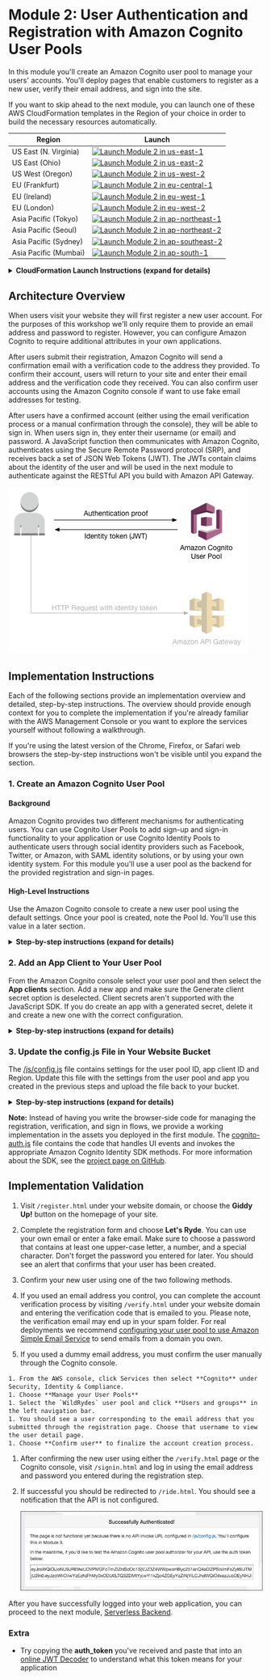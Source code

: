 # Module 2: User Authentication and Registration with Amazon Cognito User Pools

In this module you'll create an Amazon Cognito user pool to manage your users' accounts. You'll deploy pages that enable customers to register as a new user, verify their email address, and sign into the site.

If you want to skip ahead to the next module, you can launch one of these AWS CloudFormation templates in the Region of your choice in order to build the necessary resources automatically.

Region| Launch
------|-----
US East (N. Virginia) | [![Launch Module 2 in us-east-1](http://docs.aws.amazon.com/AWSCloudFormation/latest/UserGuide/images/cloudformation-launch-stack-button.png)](https://console.aws.amazon.com/cloudformation/home?region=us-east-1#/stacks/new?stackName=wildrydes-webapp-2&templateURL=https://s3.amazonaws.com/wildrydes-us-east-1/WebApplication/2_UserManagement/user-management.yaml)
US East (Ohio) | [![Launch Module 2 in us-east-2](http://docs.aws.amazon.com/AWSCloudFormation/latest/UserGuide/images/cloudformation-launch-stack-button.png)](https://console.aws.amazon.com/cloudformation/home?region=us-east-2#/stacks/new?stackName=wildrydes-webapp-2&templateURL=https://s3.amazonaws.com/wildrydes-us-east-2/WebApplication/2_UserManagement/user-management.yaml)
US West (Oregon) | [![Launch Module 2 in us-west-2](http://docs.aws.amazon.com/AWSCloudFormation/latest/UserGuide/images/cloudformation-launch-stack-button.png)](https://console.aws.amazon.com/cloudformation/home?region=us-west-2#/stacks/new?stackName=wildrydes-webapp-2&templateURL=https://s3.amazonaws.com/wildrydes-us-west-2/WebApplication/2_UserManagement/user-management.yaml)
EU (Frankfurt) | [![Launch Module 2 in eu-central-1](http://docs.aws.amazon.com/AWSCloudFormation/latest/UserGuide/images/cloudformation-launch-stack-button.png)](https://console.aws.amazon.com/cloudformation/home?region=eu-central-1#/stacks/new?stackName=wildrydes-webapp-2&templateURL=https://s3.amazonaws.com/wildrydes-eu-central-1/WebApplication/2_UserManagement/user-management.yaml)
EU (Ireland) | [![Launch Module 2 in eu-west-1](http://docs.aws.amazon.com/AWSCloudFormation/latest/UserGuide/images/cloudformation-launch-stack-button.png)](https://console.aws.amazon.com/cloudformation/home?region=eu-west-1#/stacks/new?stackName=wildrydes-webapp-2&templateURL=https://s3.amazonaws.com/wildrydes-eu-west-1/WebApplication/2_UserManagement/user-management.yaml)
EU (London) | [![Launch Module 2 in eu-west-2](http://docs.aws.amazon.com/AWSCloudFormation/latest/UserGuide/images/cloudformation-launch-stack-button.png)](https://console.aws.amazon.com/cloudformation/home?region=eu-west-2#/stacks/new?stackName=wildrydes-webapp-2&templateURL=https://s3.amazonaws.com/wildrydes-eu-west-2/WebApplication/2_UserManagement/user-management.yaml)
Asia Pacific (Tokyo) | [![Launch Module 2 in ap-northeast-1](http://docs.aws.amazon.com/AWSCloudFormation/latest/UserGuide/images/cloudformation-launch-stack-button.png)](https://console.aws.amazon.com/cloudformation/home?region=ap-northeast-1#/stacks/new?stackName=wildrydes-webapp-2&templateURL=https://s3.amazonaws.com/wildrydes-ap-northeast-1/WebApplication/2_UserManagement/user-management.yaml)
Asia Pacific (Seoul) | [![Launch Module 2 in ap-northeast-2](http://docs.aws.amazon.com/AWSCloudFormation/latest/UserGuide/images/cloudformation-launch-stack-button.png)](https://console.aws.amazon.com/cloudformation/home?region=ap-northeast-2#/stacks/new?stackName=wildrydes-webapp-2&templateURL=https://s3.amazonaws.com/wildrydes-ap-northeast-2/WebApplication/2_UserManagement/user-management.yaml)
Asia Pacific (Sydney) | [![Launch Module 2 in ap-southeast-2](http://docs.aws.amazon.com/AWSCloudFormation/latest/UserGuide/images/cloudformation-launch-stack-button.png)](https://console.aws.amazon.com/cloudformation/home?region=ap-southeast-2#/stacks/new?stackName=wildrydes-webapp-2&templateURL=https://s3.amazonaws.com/wildrydes-ap-southeast-2/WebApplication/2_UserManagement/user-management.yaml)
Asia Pacific (Mumbai) | [![Launch Module 2 in ap-south-1](http://docs.aws.amazon.com/AWSCloudFormation/latest/UserGuide/images/cloudformation-launch-stack-button.png)](https://console.aws.amazon.com/cloudformation/home?region=ap-south-1#/stacks/new?stackName=wildrydes-webapp-2&templateURL=https://s3.amazonaws.com/wildrydes-ap-south-1/WebApplication/2_UserManagement/user-management.yaml)

<details>
<summary><strong>CloudFormation Launch Instructions (expand for details)</strong></summary><p>

1. Choose the **Launch Stack** link above for the region of your choice.

1. Choose **Next** on the Select Template page.

1. Provide the name of your website bucket from module 1 for the  **Website Bucket Name** (e.g. `wildrydes-yourname`) and choose **Next**.

    **Note:** You must specify the same bucket name you used in the previous module. If you provide a bucket name that does not exist or that you do not have write access to, the CloudFormation stack will fail during creation.

    ![Speficy Details Screenshot](../images/module2-cfn-specify-details.png)

1. On the Options page, leave all the defaults and choose **Next**.

1. On the Review page, check the box to acknowledge that CloudFormation will create IAM resources and choose **Create**.
    ![Acknowledge IAM Screenshot](../images/cfn-ack-iam.png)

    This template uses custom resources to create an Amazon Cognito user pool and client as well as generate a configuration file with the details needed to connect to this user pool and upload it to your website bucket. The template will create a role that provides access for creating these resources and uploading the config file to your bucket.

1. Wait for the `wildrydes-webapp-2` stack to reach a status of `CREATE_COMPLETE`.

1. Follow the steps outlined in the [Implementation Verification](#implementation-verification) section to confirm you are ready to move on to the next module.

</p></details>

## Architecture Overview

When users visit your website they will first register a new user account. For the purposes of this workshop we'll only require them to provide an email address and password to register. However, you can configure Amazon Cognito to require additional attributes in your own applications.

After users submit their registration, Amazon Cognito will send a confirmation email with a verification code to the address they provided. To confirm their account, users will return to your site and enter their email address and the verification code they received. You can also confirm user accounts using the Amazon Cognito console if want to use fake email addresses for testing.

After users have a confirmed account (either using the email verification process or a manual confirmation through the console), they will be able to sign in. When users sign in, they enter their username (or email) and password. A JavaScript function then communicates with Amazon Cognito, authenticates using the Secure Remote Password protocol (SRP), and receives back a set of JSON Web Tokens (JWT). The JWTs contain claims about the identity of the user and will be used in the next module to authenticate against the RESTful API you build with Amazon API Gateway.

![Authentication architecture](../images/authentication-architecture.png)

## Implementation Instructions

Each of the following sections provide an implementation overview and detailed, step-by-step instructions. The overview should provide enough context for you to complete the implementation if you're already familiar with the AWS Management Console or you want to explore the services yourself without following a walkthrough.

If you're using the latest version of the Chrome, Firefox, or Safari web browsers the step-by-step instructions won't be visible until you expand the section.

### 1. Create an Amazon Cognito User Pool

#### Background

Amazon Cognito provides two different mechanisms for authenticating users. You can use Cognito User Pools to add sign-up and sign-in functionality to your application or use Cognito Identity Pools to authenticate users through social identity providers such as Facebook, Twitter, or Amazon, with SAML identity solutions, or by using your own identity system. For this module you'll use a user pool as the backend for the provided registration and sign-in pages.

#### High-Level Instructions

Use the Amazon Cognito console to create a new user pool using the default settings. Once your pool is created, note the Pool Id. You'll use this value in a later section.

<details>
<summary><strong>Step-by-step instructions (expand for details)</strong></summary><p>

1. From the AWS Console click **Services** then select **Cognito** under "Security, Identity & Compliance".

1. Choose **Manage your User Pools**.

1. Choose **Create a User Pool**

1. Provide a name for your user pool such as `WildRydes`, then select **Review Defaults**

    ![Create a user pool screenshot](../images/create-a-user-pool.png)

1. On the review page, click **Create pool**.

1. Note the **Pool Id** on the Pool details page of your newly created user pool.

</p></details>

### 2. Add an App Client to Your User Pool

From the Amazon Cognito console select your user pool and then select the **App clients** section. Add a new app and make sure the Generate client secret option is deselected. Client secrets aren't supported with the JavaScript SDK. If you do create an app with a generated secret, delete it and create a new one with the correct configuration.

<details>
<summary><strong>Step-by-step instructions (expand for details)</strong></summary><p>

1. From the Pool Details page for your user pool, select **App clients** from the **General settings** section in the left navigation bar.

1. Choose **Add an app client**.

1. Give the app client a name such as `WildRydesWebApp`.

1. **Uncheck** the Generate client secret option. Client secrets aren't supported for use with browser-based applications.

1. Choose **Create app client**.

   <kbd>![Create app client screenshot](../images/add-app.png)</kbd>

1. Note the **App client id** for the newly created application.

</p></details>

### 3. Update the config.js File in Your Website Bucket

The [/js/config.js](../1_StaticWebHosting/website/js/config.js) file contains settings for the user pool ID, app client ID and Region. Update this file with the settings from the user pool and app you created in the previous steps and upload the file back to your bucket.

<details>
<summary><strong>Step-by-step instructions (expand for details)</strong></summary><p>

1. Download the [config.js](../1_StaticWebHosting/website/js/config.js) file from the website directory of the first module in this repository to your local machine.

1. Open the downloaded file using the text editor of your choice.

1. Update the `cognito` section with the correct values for the user pool and app you just created.

    You can find the value for `userPoolId` on the Pool details page of the Amazon Cognito console after you select the user pool that you created.

    ![Pool ID](../images/pool-id.png)

    You can find the value for `userPoolClientId` by selecting **App clients** from the left navigation bar. Use the value from the **App client id** field for the app you created in the previous section.

    ![Pool ID](../images/client-id.png)

    The value for `region` should be the AWS Region code where you created your user pool. E.g. `us-east-1` for the N. Virginia Region, or `us-west-2` for the Oregon Region. If you're not sure which code to use, you can look at the Pool ARN value on the Pool details page. The Region code is the part of the ARN immediately after `arn:aws:cognito-idp:`.

    The updated config.js file should look like this. Note that the actual values for your file will be different:
    ```JavaScript
    window._config = {
        cognito: {
            userPoolId: 'us-west-2_uXboG5pAb', // e.g. us-east-2_uXboG5pAb
            userPoolClientId: '25ddkmj4v6hfsfvruhpfi7n4hv', // e.g. 25ddkmj4v6hfsfvruhpfi7n4hv
            region: 'us-west-2' // e.g. us-east-2
        },
        api: {
            invokeUrl: '' // e.g. https://rc7nyt4tql.execute-api.us-west-2.amazonaws.com/prod',
        }
    };
    ```

1. Save the modified file making sure the filename is still `config.js`.

1. Open the Amazon S3 console by visiting [https://console.aws.amazon.com/s3/](https://console.aws.amazon.com/s3/).

1. Select your Wild Rydes website bucket that you created in the previous module.

1. Browse to the `js` prefix.

1. Choose **Upload**, then **Add Files**.

1. Browse to the directory where you saved your locally modified version of the config.js file, select it, and choose **Open**.

    ![s3-upload.png](../images/s3-upload.png)

1. Choose **Upload** on the left side of the dialog.

</p></details>

<p>

**Note:** Instead of having you write the browser-side code for managing the registration, verification, and sign in flows, we provide a working implementation in the assets you deployed in the first module. The [cognito-auth.js](../1_StaticWebHosting/website/js/cognito-auth.js) file contains the code that handles UI events and invokes the appropriate Amazon Cognito Identity SDK methods. For more information about the SDK, see the [project page on GitHub](https://github.com/aws/amazon-cognito-identity-js).

</p>

## Implementation Validation

1. Visit `/register.html` under your website domain, or choose the **Giddy Up!** button on the homepage of your site.

1. Complete the registration form and choose **Let's Ryde**. You can use your own email or enter a fake email. Make sure to choose a password that contains at least one upper-case letter, a number, and a special character. Don't forget the password you entered for later. You should see an alert that confirms that your user has been created.

1. Confirm your new user using one of the two following methods.

  1. If you used an email address you control, you can complete the account verification process by visiting `/verify.html` under your website domain and entering the verification code that is emailed to you. Please note, the verification email may end up in your spam folder. For real deployments we recommend [configuring your user pool to use Amazon Simple Email Service](http://docs.aws.amazon.com/cognito/latest/developerguide/cognito-user-pool-settings-message-customizations.html#cognito-user-pool-settings-ses-authorization-to-send-email) to send emails from a domain you own.

  1. If you used a dummy email address, you must confirm the user manually through the Cognito console.

    1. From the AWS console, click Services then select **Cognito** under Security, Identity & Compliance.
    1. Choose **Manage your User Pools**
    1. Select the `WildRydes` user pool and click **Users and groups** in the left navigation bar.
    1. You should see a user corresponding to the email address that you submitted through the registration page. Choose that username to view the user detail page.
    1. Choose **Confirm user** to finalize the account creation process.

1. After confirming the new user using either the `/verify.html` page or the Cognito console, visit `/signin.html` and log in using the email address and password you entered during the registration step.

1. If successful you should be redirected to `/ride.html`. You should see a notification that the API is not configured.

    ![Successful login screenshot](../images/successful-login.png)

After you have successfully logged into your web application, you can proceed to the next module, [Serverless Backend](../3_ServerlessBackend).

### Extra

* Try copying the **auth_token** you've received and paste that into an [online JWT Decoder](https://jwt.io/) to understand what this token means for your application

